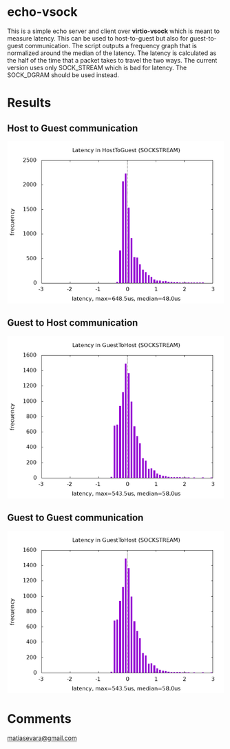 # echo-vsock
This is a simple echo server and client over **virtio-vsock** which is meant to measure latency. This can be used to host-to-guest but also for guest-to-guest communication. The script outputs a frequency graph that is normalized around the median of the latency. The latency is calculated as the half of the time that a packet takes to travel the two ways. The current version uses only SOCK_STREAM which is bad for latency. The SOCK_DGRAM should be used instead.

# Results
## Host to Guest communication
![HostToGuest](https://raw.githubusercontent.com/MatiasVara/echo-vsock/main/HostToGuest.png)

## Guest to Host communication
![HostToGuest](https://raw.githubusercontent.com/MatiasVara/echo-vsock/main/GuestToHost.png)

## Guest to Guest communication
![HostToGuest](https://raw.githubusercontent.com/MatiasVara/echo-vsock/main/GuestToHost.png)

# Comments
matiasevara@gmail.com